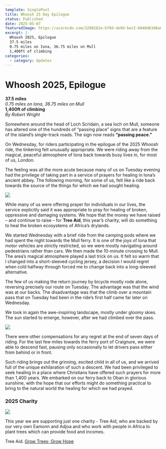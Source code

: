 ```yaml
---
template: SinglePost
title: Whoosh 25 Day Epilogue
status: Published
date: 2025-05-07
featuredImage: https://ucarecdn.com/3290282a-bf0d-4e9d-bec5-b040d63d8a6c/-/crop/1879x967/0,404/-/preview/
excerpt: |-
  Whoosh 2025, Epilogue
  37.5 miles
  0.75 miles on Iona, 36.75 miles on Mull
  1,400ft of climbing
categories:
  - category: Updates
---
```

# Whoosh 2025, Epilogue

**37.5 miles**\
*0.75 miles on Iona, 36.75 miles on Mull*\
**1,400ft of climbing**\
*By Robert Wright*

Somewhere around the head of Loch Scridain, a sea loch on Mull, someone has altered one of the hundreds of “passing place” signs that are a feature of the island’s single-track roads. The sign now reads **“passing peace.”**

On Wednesday, for riders participating in the epilogue of the 2025 Whoosh ride, the tinkering felt unusually appropriate. We were riding away from the magical, peaceful atmosphere of Iona back towards busy lives in, for most of us, London.

The feeling was all the more acute because many of us on Tuesday evening had the privilege of taking part in a service of prayers for healing in Iona’s ancient abbey. The following morning, for some of us, felt like a ride back towards the source of the things for which we had sought healing.

![](https://ucarecdn.com/95a0a15a-6be9-40d4-b863-26b2b968e15e/-/crop/1642x1909/0,48/-/preview/)

While many of us were offering prayer for individuals in our lives, the service explicitly said it was appropriate to pray for healing of broken, oppressive and damaging systems. We hope that the money we have raised – and continue to raise – for **Tree Aid**, this year’s charity, will do something to heal the broken ecosystems of Africa’s drylands.

We started Wednesday with a brief ride from the camping pods where we had spent the night towards the Mull ferry. It is one of the joys of Iona that motor vehicles are strictly restricted, so we were mostly navigating around pedestrians rather than cars. We then made the 10-minute crossing to Mull. The area’s magical atmosphere played a last trick on us. It felt so warm that I changed into a short-sleeved cycling jersey, a decision I would regret when cold halfway through forced me to change back into a long-sleeved alternative.

The few of us making the return journey by bicycle mostly rode alone, reversing precisely our route on Tuesday. The advantage was that the wind was at our backs. The disadvantage was that the climb over a mountain pass that on Tuesday had been in the ride’s first half came far later on Wednesday.

We took in again the awe-inspiring landscape, mostly under gloomy skies. The sun started to emerge, however, after we had climbed over the pass.

![](https://ucarecdn.com/0af46c97-eda6-4c50-982e-218732803baf/-/crop/2309x843/0,296/-/preview/)

There were other compensations for any regret at the end of seven days of riding. For the last few miles towards the ferry port of Craignure, we were able to descend fast, pausing only occasionally to let drivers pass either from behind or in front.

Such riding brings out the grinning, excited child in all of us, and we arrived full of the unique exhilaration of such a descent. We had been privileged to seek healing in a place where Christians have offered such prayers for more than 1,400 years. We embarked on our ferry back to Oban in glorious sunshine, with the hope that our efforts might do something practical to bring to the natural world the healing for which we had prayed.

### 2025 Charity

[![](https://ucarecdn.com/5c5df97d-1118-4d17-8373-ff75e70f608a/)](https://www.justgiving.com/team/whoosh2025)

This year we are supporting just one charity - Tree Aid, who are backed by our very own Eamonn and Adjoa and who work with people in Africa to plant trees which can provide food and incomes. 

Tree Aid. [Grow Trees; Grow Hope](https://www.treeaid.org/)